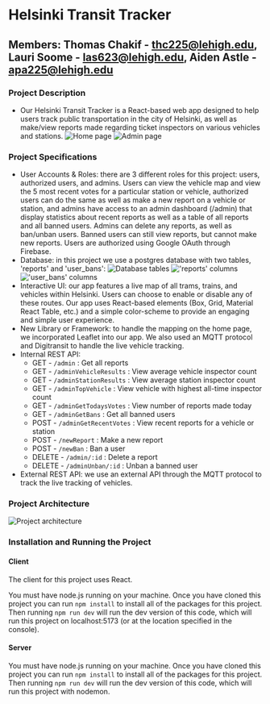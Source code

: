 # Helsinki Transit Tracker
## Members: Thomas Chakif - thc225@lehigh.edu, Lauri Soome - las623@lehigh.edu, Aiden Astle - apa225@lehigh.edu

### Project Description
* Our Helsinki Transit Tracker is a React-based web app designed to help users track public transportation in the city of Helsinki, as well as make/view reports made regarding ticket inspectors on various vehicles and stations. 
![Home page](https://github.com/cse264/finalproject-fullstack-ThomasChakif/blob/main/img/htt-homepage.png)
![Admin page](https://github.com/cse264/finalproject-fullstack-ThomasChakif/blob/main/img/htt-admin.png)

### Project Specifications
* User Accounts & Roles: there are 3 different roles for this project: users, authorized users, and admins. Users can view the vehicle map and view the 5 most recent votes for a particular station or vehicle, authorized users can do the same as well as make a new report on a vehicle or station, and admins have access to an admin dashboard (/admin) that display statistics about recent reports as well as a table of all reports and all banned users. Admins can delete any reports, as well as ban/unban users. Banned users can still view reports, but cannot make new reports. Users are authorized using Google OAuth through Firebase.
* Database: in this project we use a postgres database with two tables, 'reports' and 'user_bans':
![Database tables](https://github.com/cse264/finalproject-fullstack-ThomasChakif/blob/main/img/tables.png)
!['reports' columns](https://github.com/cse264/finalproject-fullstack-ThomasChakif/blob/main/img/reports.png)
!['user_bans' columns](https://github.com/cse264/finalproject-fullstack-ThomasChakif/blob/main/img/bans.png)
* Interactive UI: our app features a live map of all trams, trains, and vehicles within Helsinki. Users can choose to enable or disable any of these routes. Our app uses React-based elements (Box, Grid, Material React Table, etc.) and a simple color-scheme to provide an engaging and simple user experience. 
* New Library or Framework: to handle the mapping on the home page, we incorporated Leaflet into our app. We also used an MQTT protocol and Digitransit to handle the live vehicle tracking.
* Internal REST API:
  * GET - `/admin` : Get all reports
  * GET - `/adminVehicleResults` : View average vehicle inspector count
  * GET - `/adminStationResults` : View average station inspector count
  * GET - `/adminTopVehicle` : View vehicle with highest all-time inspector count
  * GET - `/adminGetTodaysVotes` : View number of reports made today
  * GET - `/adminGetBans` : Get all banned users
  * POST - `/adminGetRecentVotes` : View recent reports for a vehicle or station
  * POST - `/newReport` : Make a new report
  * POST - `/newBan` : Ban a user
  * DELETE - `/admin/:id` : Delete a report
  * DELETE - `/adminUnban/:id` : Unban a banned user
* External REST API: we use an external API through the MQTT protocol to track the live tracking of vehicles.

### Project Architecture
![Project architecture](https://github.com/cse264/finalproject-fullstack-ThomasChakif/blob/main/img/architecture.png)

### Installation and Running the Project

#### Client
The client for this project uses React.

You must have node.js running on your machine. Once you have cloned this project you can run `npm install` to install all of the packages for this project. Then running `npm run dev` will run the dev version of this code, which will run this project on localhost:5173 (or at the location specified in the console).

#### Server
You must have node.js running on your machine. Once you have cloned this project you can run `npm install` to install all of the packages for this project. Then running `npm run dev` will run the dev version of this code, which will run this project with nodemon. 
